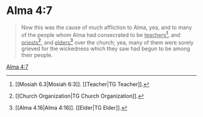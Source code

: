 # Alma 4:7

> Now this was the cause of much affliction to Alma, yea, and to many of the people whom Alma had consecrated to be <u>teachers</u>[^a], and <u>priests</u>[^b], and <u>elders</u>[^c] over the church; yea, many of them were sorely grieved for the wickedness which they saw had begun to be among their people.

[Alma 4:7](https://www.churchofjesuschrist.org/study/scriptures/bofm/alma/4?lang=eng&id=p7#p7)


[^a]: [[Mosiah 6.3|Mosiah 6:3]]. [[Teacher|TG Teacher]].  
[^b]: [[Church Organization|TG Church Organization]].  
[^c]: [[Alma 4.16|Alma 4:16]]. [[Elder|TG Elder]].  
